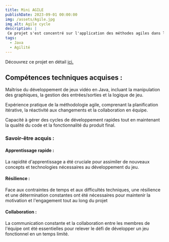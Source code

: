 ```yaml
---
title: Mini AGILE
publishDate: 2023-09-01 00:00:00
img: /assets/Agile.jpg
img_alt: Agile cycle
description: |
 Ce projet s'est concentré sur l'application des méthodes agiles dans le développement d'un jeu vidéo en Java. En seulement trois jours, notre équipe a transformé des concepts théoriques en une expérience pratique en mettant en œuvre les principes agiles pour créer un jeu fonctionnel et divertissant.
tags:
  - Java
  - Agilité
---
```


 Découvrez ce projet en détail <a href="https://github.com/anasouh/S3.02">ici.</a>

## Compétences techniques acquises :

Maîtrise du développement de jeux vidéo en Java, incluant la manipulation des graphiques, la gestion des entrées/sorties et la logique de jeu.

Expérience pratique de la méthodologie agile, comprenant la planification itérative, la réactivité aux changements et la collaboration en équipe.

Capacité à gérer des cycles de développement rapides tout en maintenant la qualité du code et la fonctionnalité du produit final.

### Savoir-être acquis :

#### Apprentissage rapide :  
 La rapidité d'apprentissage a été cruciale pour assimiler de nouveaux concepts et technologies nécessaires au développement du jeu.

####  Résilience : 
 Face aux contraintes de temps et aux difficultés techniques, une résilience et une détermination constantes ont été nécessaires pour maintenir la motivation et l'engagement tout au long du projet

#### Collaboration : 
 La communication constante et la collaboration entre les membres de l'équipe ont été essentielles pour relever le défi de développer un jeu fonctionnel en un temps limité.



